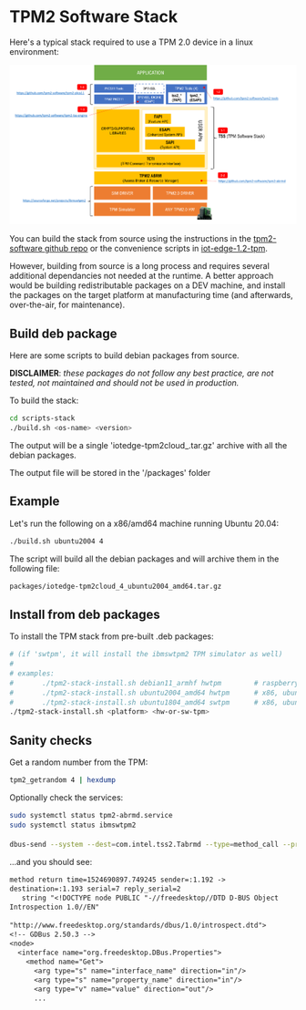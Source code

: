 # TPM2 Software Stack
Here's a typical stack required to use a TPM 2.0 device in a linux environment:

![](../images/tpm2-stack.png)

You can build the stack from source using the instructions in the [tpm2-software github repo](https://github.com/tpm2-software/tpm2-tss) or the convenience scripts in [iot-edge-1.2-tpm](https://github.com/arlotito/iot-edge-1.2-tpm/blob/main/step-by-step.md).

However, building from source is a long process and requires several additional dependancies not needed at the runtime.
A better approach would be building redistributable packages on a DEV machine, and install the packages on the target platform at manufacturing time (and afterwards, over-the-air, for maintenance).

## Build deb package
Here are some scripts to build debian packages from source.

**DISCLAIMER**: *these packages do not follow any best practice, are not tested, not maintained and should not be used in production.*

To build the stack:
```bash
cd scripts-stack
./build.sh <os-name> <version>
```

The output will be a single 'iotedge-tpm2cloud_<version>_<os-name>_<architecture>.tar.gz' archive with all the debian packages.

The output file will be stored in the '<root-project>/packages' folder

## Example
Let's run the following on a x86/amd64 machine running Ubuntu 20.04:
```bash
./build.sh ubuntu2004 4
```

The script will build all the debian packages and will archive them in the following file:
```bash
packages/iotedge-tpm2cloud_4_ubuntu2004_amd64.tar.gz
```


## Install from deb packages
To install the TPM stack from pre-built .deb packages:
```bash
# (if 'swtpm', it will install the ibmswtpm2 TPM simulator as well)
#
# examples: 
#       ./tpm2-stack-install.sh debian11_armhf hwtpm        # raspberry pi, HW TPM
#       ./tpm2-stack-install.sh ubuntu2004_amd64 hwtpm      # x86, ubuntu 20.04, HW TPM
#       ./tpm2-stack-install.sh ubuntu1804_amd64 swtpm      # x86, ubuntu 18.04, SW TPM (ibmswtpm2)
./tpm2-stack-install.sh <platform> <hw-or-sw-tpm>
```

## Sanity checks
Get a random number from the TPM:
```bash
tpm2_getrandom 4 | hexdump
```

Optionally check the services:
```bash
sudo systemctl status tpm2-abrmd.service
sudo systemctl status ibmswtpm2

dbus-send --system --dest=com.intel.tss2.Tabrmd --type=method_call --print-reply /com/intel/tss2/Tabrmd/Tcti org.freedesktop.DBus.Introspectable.Introspect
```
...and you should see:

```
method return time=1524690897.749245 sender=:1.192 -> destination=:1.193 serial=7 reply_serial=2
   string "<!DOCTYPE node PUBLIC "-//freedesktop//DTD D-BUS Object Introspection 1.0//EN"
                      "http://www.freedesktop.org/standards/dbus/1.0/introspect.dtd">
<!-- GDBus 2.50.3 -->
<node>
  <interface name="org.freedesktop.DBus.Properties">
    <method name="Get">
      <arg type="s" name="interface_name" direction="in"/>
      <arg type="s" name="property_name" direction="in"/>
      <arg type="v" name="value" direction="out"/>
      ...
```